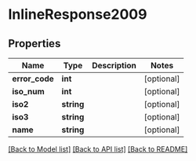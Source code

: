 # InlineResponse2009

## Properties
Name | Type | Description | Notes
------------ | ------------- | ------------- | -------------
**error_code** | **int** |  | [optional] 
**iso_num** | **int** |  | [optional] 
**iso2** | **string** |  | [optional] 
**iso3** | **string** |  | [optional] 
**name** | **string** |  | [optional] 

[[Back to Model list]](../../README.md#documentation-for-models) [[Back to API list]](../../README.md#documentation-for-api-endpoints) [[Back to README]](../../README.md)

